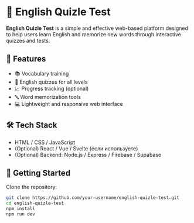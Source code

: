 # 🧠 English Quizle Test

**English Quizle Test** is a simple and effective web-based platform designed to help users learn English and memorize new words through interactive quizzes and tests.

## 🚀 Features

- 📚 Vocabulary training
- 🎯 English quizzes for all levels
- 📈 Progress tracking (optional)
- 🔤 Word memorization tools
- 💻 Lightweight and responsive web interface

## 🛠️ Tech Stack

- HTML / CSS / JavaScript  
- (Optional) React / Vue / Svelte (если используете)
- (Optional) Backend: Node.js / Express / Firebase / Supabase

## 🧪 Getting Started

Clone the repository:

```bash
git clone https://github.com/your-username/english-quizle-test.git
cd english-quizle-test
npm install
npm run dev
